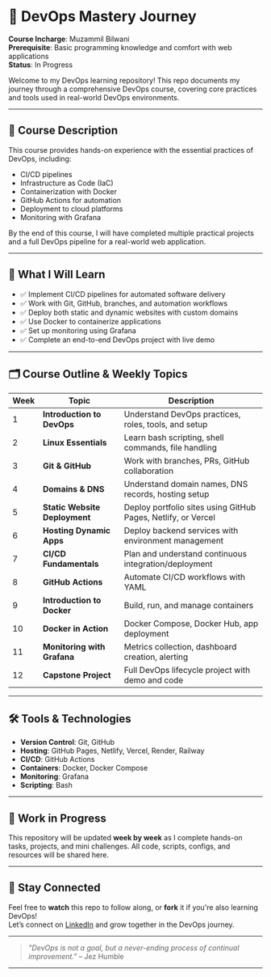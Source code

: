 # 🚀 DevOps Mastery Journey

**Course Incharge**: Muzammil Bilwani  
**Prerequisite**: Basic programming knowledge and comfort with web applications  
**Status**: In Progress  

Welcome to my DevOps learning repository! This repo documents my journey through a comprehensive DevOps course, covering core practices and tools used in real-world DevOps environments.

---

## 📘 Course Description

This course provides hands-on experience with the essential practices of DevOps, including:

- CI/CD pipelines  
- Infrastructure as Code (IaC)  
- Containerization with Docker  
- GitHub Actions for automation  
- Deployment to cloud platforms  
- Monitoring with Grafana  

By the end of this course, I will have completed multiple practical projects and a full DevOps pipeline for a real-world web application.

---

## 🎯 What I Will Learn

- ✅ Implement CI/CD pipelines for automated software delivery  
- ✅ Work with Git, GitHub, branches, and automation workflows  
- ✅ Deploy both static and dynamic websites with custom domains  
- ✅ Use Docker to containerize applications  
- ✅ Set up monitoring using Grafana  
- ✅ Complete an end-to-end DevOps project with live demo  

---

## 🗂️ Course Outline & Weekly Topics

| Week | Topic | Description |
|------|-------|-------------|
| 1 | **Introduction to DevOps** | Understand DevOps practices, roles, tools, and setup |
| 2 | **Linux Essentials** | Learn bash scripting, shell commands, file handling |
| 3 | **Git & GitHub** | Work with branches, PRs, GitHub collaboration |
| 4 | **Domains & DNS** | Understand domain names, DNS records, hosting setup |
| 5 | **Static Website Deployment** | Deploy portfolio sites using GitHub Pages, Netlify, or Vercel |
| 6 | **Hosting Dynamic Apps** | Deploy backend services with environment management |
| 7 | **CI/CD Fundamentals** | Plan and understand continuous integration/deployment |
| 8 | **GitHub Actions** | Automate CI/CD workflows with YAML |
| 9 | **Introduction to Docker** | Build, run, and manage containers |
| 10 | **Docker in Action** | Docker Compose, Docker Hub, app deployment |
| 11 | **Monitoring with Grafana** | Metrics collection, dashboard creation, alerting |
| 12 | **Capstone Project** | Full DevOps lifecycle project with demo and code |

---

## 🛠️ Tools & Technologies

- **Version Control**: Git, GitHub  
- **Hosting**: GitHub Pages, Netlify, Vercel, Render, Railway  
- **CI/CD**: GitHub Actions  
- **Containers**: Docker, Docker Compose  
- **Monitoring**: Grafana  
- **Scripting**: Bash  

---

## 🚧 Work in Progress

This repository will be updated **week by week** as I complete hands-on tasks, projects, and mini challenges. All code, scripts, configs, and resources will be shared here.

---

## 📌 Stay Connected

Feel free to **watch** this repo to follow along, or **fork** it if you're also learning DevOps!  
Let’s connect on [LinkedIn](https://www.linkedin.com/in/waqarranadev/) and grow together in the DevOps journey.

---

> _"DevOps is not a goal, but a never-ending process of continual improvement."_ – Jez Humble

---